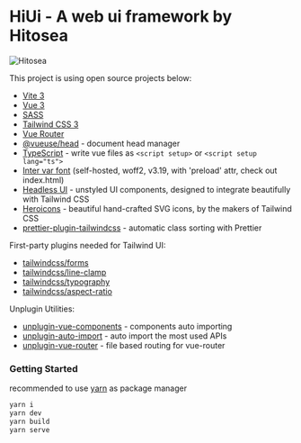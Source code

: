 # HiUi - A web ui framework by Hitosea

![Hitosea](https://www.hitosea.com/images/logo.svg)

This project is using open source projects below:

- [Vite 3](https://vitejs.dev/guide/)
- [Vue 3](https://vuejs.org/guide/introduction.html)
- [SASS](https://sass-lang.com)
- [Tailwind CSS 3](https://tailwindcss.com/docs/configuration)
- [Vue Router](https://github.com/vuejs/router)
- [@vueuse/head](https://github.com/vueuse/head) - document head manager
- [TypeScript](https://vuejs.org/guide/typescript/overview.html) - write vue files as `<script setup>` or `<script setup lang="ts">`
- [Inter var font](https://github.com/rsms/inter) (self-hosted, woff2, v3.19, with 'preload' attr, check out index.html)
- [Headless UI](https://headlessui.com/vue/menu) - unstyled UI components, designed to integrate beautifully with Tailwind CSS
- [Heroicons](https://github.com/tailwindlabs/heroicons) - beautiful hand-crafted SVG icons,
  by the makers of Tailwind CSS
- [prettier-plugin-tailwindcss](https://tailwindcss.com/blog/automatic-class-sorting-with-prettier) - automatic class sorting with Prettier

First-party plugins needed for Tailwind UI:

- [tailwindcss/forms](https://github.com/tailwindlabs/tailwindcss-forms)
- [tailwindcss/line-clamp](https://github.com/tailwindlabs/tailwindcss-line-clamp)
- [tailwindcss/typography](https://tailwindcss.com/docs/typography-plugin)
- [tailwindcss/aspect-ratio](https://github.com/tailwindlabs/tailwindcss-aspect-ratio)

Unplugin Utilities:

- [unplugin-vue-components](https://github.com/antfu/unplugin-vue-components) - components auto importing
- [unplugin-auto-import](https://github.com/antfu/unplugin-auto-import) - auto import the most used APIs
- [unplugin-vue-router](https://github.com/posva/unplugin-vue-router) - file based routing for vue-router

### Getting Started

recommended to use [yarn](https://yarnpkg.org/) as package manager

```sh
yarn i
yarn dev
yarn build
yarn serve
```
